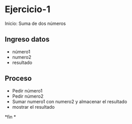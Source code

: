 # Ejercicio-1
Inicio: Suma de dos números

## Ingreso datos
- número1
- numero2
- resultado

## Proceso
- Pedir número1
- Pedir número2
- Sumar numero1 con numero2 y almacenar el resultado
- mostrar el resultado

*fin *